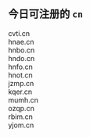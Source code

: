 
## 今日可注册的 `cn`
>
cvti.cn   
hnae.cn   
hnbo.cn   
hndo.cn   
hnfo.cn   
hnot.cn   
jzmp.cn   
kqer.cn   
mumh.cn   
ozqp.cn   
rbim.cn   
yjom.cn   

